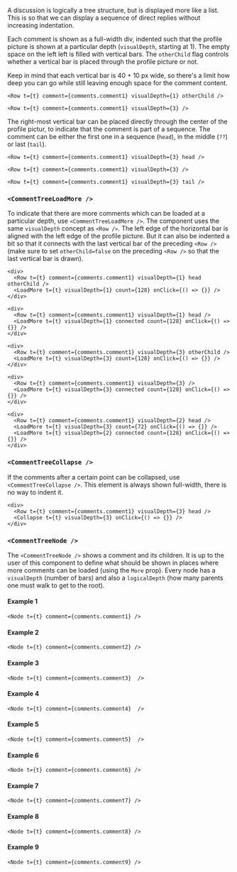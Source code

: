 A discussion is logically a tree structure, but is displayed more like a list. This is so that we can display a sequence of direct replies without increasing indentation.

Each comment is shown as a full-width div, indented such that the profile picture is shown at a particular depth (`visualDepth`, starting at 1). The empty space on the left left is filled with vertical bars. The `otherChild` flag controls whether a vertical bar is placed through the profile picture or not.

Keep in mind that each vertical bar is 40 + 10 px wide, so there's a limit how deep you can go while still leaving enough space for the comment content.

```react|noSource,span-3,plain
<Row t={t} comment={comments.comment1} visualDepth={1} otherChild />
```
```react|noSource,span-3,plain
<Row t={t} comment={comments.comment1} visualDepth={3} />
```

The right-most vertical bar can be placed directly through the center of the profile pictur, to indicate that the comment is part of a sequence. The comment can be either the first one in a sequence (`head`), in the middle (`??`) or last (`tail`).

```react|noSource,span-2,plain
<Row t={t} comment={comments.comment1} visualDepth={3} head />
```
```react|noSource,span-2,plain
<Row t={t} comment={comments.comment1} visualDepth={3} />
```
```react|noSource,span-2,plain
<Row t={t} comment={comments.comment1} visualDepth={3} tail />
```

### `<CommentTreeLoadMore />`

To indicate that there are more comments which can be loaded at a particular depth, use `<CommentTreeLoadMore />`. The component uses the same `visualDepth` concept as  `<Row />`. The left edge of the horizontal bar is aligned with the left edge of the profile picture. But it can also be indented a bit so that it connects with the last vertical bar of the preceding `<Row />` (make sure to set `otherChild=false` on the preceding `<Row />` so that the last vertical bar is drawn).

```react|noSource,span-3,plain
<div>
  <Row t={t} comment={comments.comment1} visualDepth={1} head otherChild />
  <LoadMore t={t} visualDepth={1} count={128} onClick={() => {}} />
</div>
```
```react|noSource,span-3,plain
<div>
  <Row t={t} comment={comments.comment1} visualDepth={1} head />
  <LoadMore t={t} visualDepth={1} connected count={128} onClick={() => {}} />
</div>
```
```react|noSource,span-3,plain
<div>
  <Row t={t} comment={comments.comment1} visualDepth={3} otherChild />
  <LoadMore t={t} visualDepth={3} count={128} onClick={() => {}} />
</div>
```
```react|noSource,span-3,plain
<div>
  <Row t={t} comment={comments.comment1} visualDepth={3} />
  <LoadMore t={t} visualDepth={3} connected count={128} onClick={() => {}} />
</div>
```

```react|noSource,plain
<div>
  <Row t={t} comment={comments.comment1} visualDepth={2} head />
  <LoadMore t={t} visualDepth={3} count={72} onClick={() => {}} />
  <LoadMore t={t} visualDepth={2} connected count={128} onClick={() => {}} />
</div>
```

### `<CommentTreeCollapse />`

If the comments after a certain point can be collapsed, use `<CommentTreeCollapse />`. This element is always shown full-width, there is no way to indent it.


```react|noSource,plain
<div>
  <Row t={t} comment={comments.comment1} visualDepth={3} head />
  <Collapse t={t} visualDepth={3} onClick={() => {}} />
</div>
```


### `<CommentTreeNode />`

The `<CommentTreeNode />` shows a comment and its children. It is up to the user of this component to define what should be shown in places where more comments can be loaded (using the `More` prop). Every node has a `visualDepth` (number of bars) and also a `logicalDepth` (how many parents one must walk to get to the root).

#### Example 1

```react|noSource,plain
<Node t={t} comment={comments.comment1} />
```

#### Example 2

```react|noSource,plain
<Node t={t} comment={comments.comment2} />
```

#### Example 3

```react|noSource,plain
<Node t={t} comment={comments.comment3}  />
```

#### Example 4

```react|noSource,plain
<Node t={t} comment={comments.comment4}  />
```

#### Example 5

```react|noSource,plain
<Node t={t} comment={comments.comment5}  />
```

#### Example 6

```react|noSource,plain
<Node t={t} comment={comments.comment6} />
```

#### Example 7

```react|noSource,plain
<Node t={t} comment={comments.comment7} />
```

#### Example 8

```react|noSource,plain
<Node t={t} comment={comments.comment8} />
```

#### Example 9

```react|noSource,plain
<Node t={t} comment={comments.comment9} />
```
